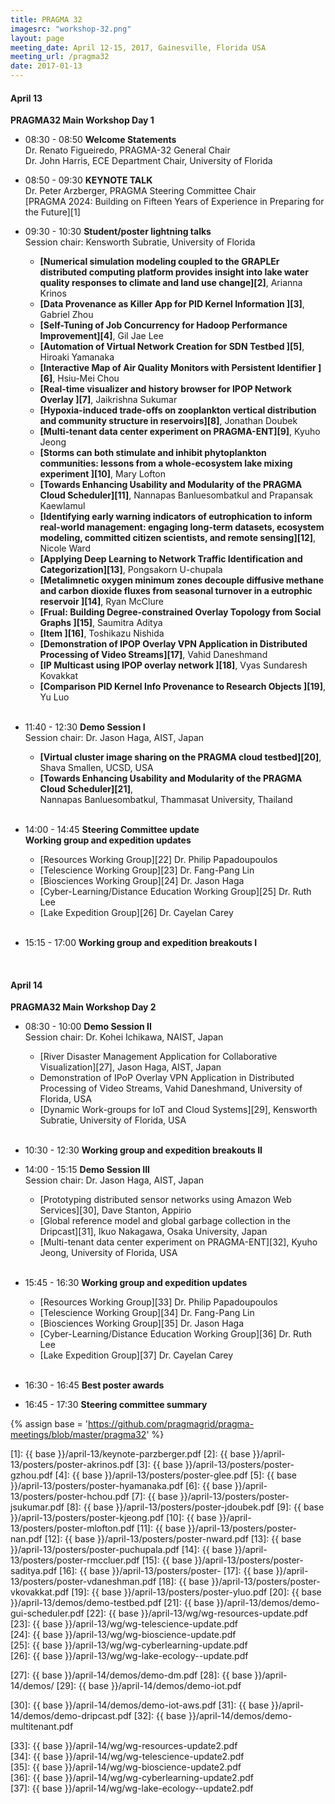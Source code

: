 ```yaml
---
title: PRAGMA 32
imagesrc: "workshop-32.png"
layout: page
meeting_date: April 12-15, 2017, Gainesville, Florida USA
meeting_url: /pragma32
date: 2017-01-13
---
```



#### <span class="strongword">April 13 </span>

**PRAGMA32 Main Workshop Day 1**


* <span class="strongword">08:30 - 08:50</span> **Welcome  Statements** <br>
  Dr. Renato Figueiredo, PRAGMA-32 General Chair<br>
  Dr. John Harris, ECE Department Chair, University of Florida

* <span class="strongword">08:50 - 09:30</span> **KEYNOTE TALK**<br>
  Dr. Peter Arzberger, PRAGMA Steering Committee Chair<br> 
  [PRAGMA 2024: Building on Fifteen Years of Experience in Preparing for the
  Future][1] <br>

* <span class="strongword">09:30 - 10:30</span> **Student/poster lightning talks**<br>
  Session chair: Kensworth Subratie, University of Florida
  * **[Numerical simulation modeling coupled to the GRAPLEr distributed computing platform 
    provides insight into lake water quality responses to climate and land use change][2]**, Arianna Krinos
  * **[Data Provenance as Killer App for PID Kernel Information ][3]**, Gabriel Zhou
  * **[Self-Tuning of Job Concurrency for Hadoop Performance Improvement][4]**, Gil Jae Lee 
  * **[Automation of Virtual Network Creation for SDN Testbed ][5]**, Hiroaki Yamanaka
  * **[Interactive Map of Air Quality Monitors with Persistent Identifier ][6]**, Hsiu-Mei Chou 
  * **[Real-time visualizer and history browser for IPOP Network Overlay ][7]**, Jaikrishna Sukumar
  * **[Hypoxia-induced trade-offs on zooplankton vertical distribution and community 
    structure in reservoirs][8]**, Jonathan Doubek 
  * **[Multi-tenant data center experiment on PRAGMA-ENT][9]**, Kyuho Jeong
  * **[Storms can both stimulate and inhibit phytoplankton communities: lessons from a 
    whole-ecosystem lake mixing experiment ][10]**, Mary Lofton
  * **[Towards Enhancing Usability and Modularity of the PRAGMA Cloud Scheduler][11]**, 
    Nannapas Banluesombatkul and Prapansak Kaewlamul
  * **[Identifying early warning indicators of eutrophication to inform real-world management:
    engaging long-term datasets, ecosystem modeling, committed citizen scientists, and remote 
	sensing][12]**, Nicole Ward
  * **[Applying Deep Learning to Network Traffic Identification and Categorization][13]**, Pongsakorn U-chupala
  * **[Metalimnetic oxygen minimum zones decouple diffusive methane and carbon dioxide fluxes from 
    seasonal turnover in a eutrophic reservoir ][14]**, Ryan McClure
  * **[Frual: Building Degree-constrained Overlay Topology from Social Graphs ][15]**, Saumitra Aditya
  * **[Item ][16]**, Toshikazu Nishida 
  * **[Demonstration of IPOP Overlay VPN Application in Distributed Processing 
    of Video Streams][17]**, Vahid Daneshmand 
  * **[IP Multicast using IPOP overlay network ][18]**, Vyas Sundaresh Kovakkat 
  * **[Comparison PID Kernel Info Provenance to Research Objects ][19]**, Yu Luo 
<br><br>

* <span class="strongword">11:40 - 12:30</span> **Demo Session I**<br>
  Session chair: Dr. Jason Haga, AIST, Japan 
  * **[Virtual cluster image sharing on the PRAGMA cloud testbed][20]**,
  Shava Smallen, UCSD, USA 
  * **[Towards Enhancing Usability and Modularity of the PRAGMA Cloud Scheduler][21]**,<br>
  Nannapas Banluesombatkul, Thammasat University, Thailand
<br><br>

* <span class="strongword">14:00 - 14:45</span> 
  **Steering Committee update**<br>
  **Working group and expedition updates**
  * [Resources Working Group][22] Dr. Philip Papadoupoulos <br>
  * [Telescience Working Group][23] Dr. Fang-Pang Lin <br>
  * [Biosciences Working Group][24] Dr. Jason Haga <br>
  * [Cyber-Learning/Distance Education Working Group][25] Dr. Ruth Lee<br>
  * [Lake Expedition Group][26] Dr. Cayelan Carey
<br><br>

* <span class="strongword">15:15 - 17:00</span> 
  **Working group and expedition breakouts I**<br>
<br>

#### <span class="strongword">April 14 </span>

**PRAGMA32 Main Workshop Day 2**

* <span class="strongword">08:30 - 10:00</span> **Demo Session II**<br>
  Session chair: Dr. Kohei Ichikawa, NAIST, Japan 
  * [River Disaster Management Application for Collaborative Visualization][27],
    Jason Haga, AIST, Japan 
  * Demonstration of IPoP Overlay VPN Application in Distributed Processing
    of Video Streams, Vahid Daneshmand, University of Florida, USA 
  * [Dynamic Work-groups for IoT and Cloud Systems][29],
    Kensworth Subratie, University of Florida, USA
<br><br>

* <span class="strongword">10:30 - 12:30</span> 
  **Working group and expedition breakouts II** <br>

* <span class="strongword">14:00 - 15:15</span> **Demo Session III**<br>
  Session chair: Dr. Jason Haga, AIST, Japan      
  * [Prototyping distributed sensor networks using Amazon Web Services][30],
    Dave Stanton, Appirio 
  * [Global reference model and global garbage collection in the Dripcast][31],
    Ikuo Nakagawa, Osaka University, Japan 
  * [Multi-tenant data center experiment on PRAGMA-ENT][32],
    Kyuho Jeong, University of Florida, USA
<br><br>

* <span class="strongword">15:45 - 16:30</span> **Working group and expedition updates**<br>
  * [Resources Working Group][33] Dr. Philip Papadoupoulos <br>
  * [Telescience Working Group][34] Dr. Fang-Pang Lin <br>
  * [Biosciences Working Group][35] Dr. Jason Haga <br>
  * [Cyber-Learning/Distance Education Working Group][36] Dr. Ruth Lee<br>
  * [Lake Expedition Group][37] Dr. Cayelan Carey
<br><br>

* <span class="strongword">16:30 - 16:45</span> **Best poster awards**<br>

* <span class="strongword">16:45 - 17:30</span> **Steering committee summary**<br>

{% assign base = 'https://github.com/pragmagrid/pragma-meetings/blob/master/pragma32' %}

[1]: {{ base }}/april-13/keynote-parzberger.pdf
[2]: {{ base }}/april-13/posters/poster-akrinos.pdf
[3]: {{ base }}/april-13/posters/poster-gzhou.pdf
[4]: {{ base }}/april-13/posters/poster-glee.pdf
[5]: {{ base }}/april-13/posters/poster-hyamanaka.pdf
[6]: {{ base }}/april-13/posters/poster-hchou.pdf
[7]: {{ base }}/april-13/posters/poster-jsukumar.pdf
[8]: {{ base }}/april-13/posters/poster-jdoubek.pdf
[9]: {{ base }}/april-13/posters/poster-kjeong.pdf
[10]: {{ base }}/april-13/posters/poster-mlofton.pdf
[11]: {{ base }}/april-13/posters/poster-nan.pdf
[12]: {{ base }}/april-13/posters/poster-nward.pdf
[13]: {{ base }}/april-13/posters/poster-puchupala.pdf
[14]: {{ base }}/april-13/posters/poster-rmccluer.pdf
[15]: {{ base }}/april-13/posters/poster-saditya.pdf
[16]: {{ base }}/april-13/posters/poster-
[17]: {{ base }}/april-13/posters/poster-vdaneshman.pdf
[18]: {{ base }}/april-13/posters/poster-vkovakkat.pdf
[19]: {{ base }}/april-13/posters/poster-yluo.pdf
[20]: {{ base }}/april-13/demos/demo-testbed.pdf
[21]: {{ base }}/april-13/demos/demo-gui-scheduler.pdf
[22]: {{ base }}/april-13/wg/wg-resources-update.pdf    
[23]: {{ base }}/april-13/wg/wg-telescience-update.pdf    
[24]: {{ base }}/april-13/wg/wg-bioscience-update.pdf    
[25]: {{ base }}/april-13/wg/wg-cyberlearning-update.pdf    
[26]: {{ base }}/april-13/wg/wg-lake-ecology--update.pdf    

[27]: {{ base }}/april-14/demos/demo-dm.pdf
[28]: {{ base }}/april-14/demos/
[29]: {{ base }}/april-14/demos/demo-iot.pdf

[30]: {{ base }}/april-14/demos/demo-iot-aws.pdf
[31]: {{ base }}/april-14/demos/demo-dripcast.pdf
[32]: {{ base }}/april-14/demos/demo-multitenant.pdf

[33]: {{ base }}/april-14/wg/wg-resources-update2.pdf    
[34]: {{ base }}/april-14/wg/wg-telescience-update2.pdf    
[35]: {{ base }}/april-14/wg/wg-bioscience-update2.pdf    
[36]: {{ base }}/april-14/wg/wg-cyberlearning-update2.pdf    
[37]: {{ base }}/april-14/wg/wg-lake-ecology--update2.pdf    
